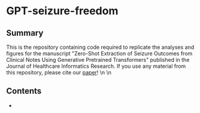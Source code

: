 # GPT-seizure-freedom

## Summary
This is the repository containing code required to replicate the analyses and figures for the manuscript "Zero-Shot Extraction of Seizure Outcomes from Clinical Notes Using Generative Pretrained Transformers" published in the Journal of Healthcare Informatics Research. If you use any material from this repository, please cite our [paper](https://link.springer.com/article/10.1007/s41666-025-00198-5)!
\n
\n
## Contents
*

